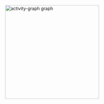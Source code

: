 <div align="left">
  <img src="https://github-readme-activity-graph.vercel.app/graph?username=zdzieblowski&radius=12&theme=aqua&area=true&order=5&hide_title=true&hide_border=true" height="300" alt="activity-graph graph"  />
</div>
